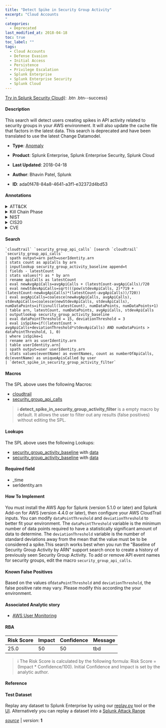 ```yaml
---
title: "Detect Spike in Security Group Activity"
excerpt: "Cloud Accounts
"
categories:
  - Deprecated
last_modified_at: 2018-04-18
toc: true
toc_label: ""
tags:
  - Cloud Accounts
  - Defense Evasion
  - Initial Access
  - Persistence
  - Privilege Escalation
  - Splunk Enterprise
  - Splunk Enterprise Security
  - Splunk Cloud
---
```




[Try in Splunk Security Cloud](https://www.splunk.com/en_us/products/cyber-security.html){: .btn .btn--success}

#### Description

This search will detect users creating spikes in API activity related to security groups in your AWS environment.  It will also update the cache file that factors in the latest data.  This search is deprecated and have been translated to use the latest Change Datamodel.

- **Type**: [Anomaly](https://github.com/splunk/security_content/wiki/Detection-Analytic-Types)
- **Product**: Splunk Enterprise, Splunk Enterprise Security, Splunk Cloud

- **Last Updated**: 2018-04-18
- **Author**: Bhavin Patel, Splunk
- **ID**: ada0f478-84a8-4641-a3f1-e32372d4bd53


#### Annotations

<details>
  <summary>ATT&CK</summary>

<div markdown="1">


| ID             | Technique        |  Tactic             |
| -------------- | ---------------- |-------------------- |
| [T1078.004](https://attack.mitre.org/techniques/T1078/004/) | Cloud Accounts | Defense Evasion, Initial Access, Persistence, Privilege Escalation |

</div>
</details>


<details>
  <summary>Kill Chain Phase</summary>

<div markdown="1">

* Actions on Objectives


</div>
</details>


<details>
  <summary>NIST</summary>

<div markdown="1">

* DE.DP
* DE.CM
* PR.AC



</div>
</details>

<details>
  <summary>CIS20</summary>

<div markdown="1">

* CIS 16



</div>
</details>

<details>
  <summary>CVE</summary>

<div markdown="1">


</div>
</details>

#### Search 

```
`cloudtrail` `security_group_api_calls` [search `cloudtrail` `security_group_api_calls` 
| spath output=arn path=userIdentity.arn 
| stats count as apiCalls by arn 
| inputlookup security_group_activity_baseline append=t 
| fields - latestCount 
| stats values(*) as * by arn 
| rename apiCalls as latestCount 
| eval newAvgApiCalls=avgApiCalls + (latestCount-avgApiCalls)/720 
| eval newStdevApiCalls=sqrt(((pow(stdevApiCalls, 2)*719 + (latestCount-newAvgApiCalls)*(latestCount-avgApiCalls))/720)) 
| eval avgApiCalls=coalesce(newAvgApiCalls, avgApiCalls), stdevApiCalls=coalesce(newStdevApiCalls, stdevApiCalls), numDataPoints=if(isnull(latestCount), numDataPoints, numDataPoints+1) 
| table arn, latestCount, numDataPoints, avgApiCalls, stdevApiCalls 
| outputlookup security_group_activity_baseline 
| eval dataPointThreshold = 15, deviationThreshold = 3 
| eval isSpike=if((latestCount > avgApiCalls+deviationThreshold*stdevApiCalls) AND numDataPoints > dataPointThreshold, 1, 0) 
| where isSpike=1 
| rename arn as userIdentity.arn 
| table userIdentity.arn] 
| spath output=user userIdentity.arn 
| stats values(eventName) as eventNames, count as numberOfApiCalls, dc(eventName) as uniqueApisCalled by user 
| `detect_spike_in_security_group_activity_filter`
```

#### Macros
The SPL above uses the following Macros:
* [cloudtrail](https://github.com/splunk/security_content/blob/develop/macros/cloudtrail.yml)
* [security_group_api_calls](https://github.com/splunk/security_content/blob/develop/macros/security_group_api_calls.yml)

> :information_source:
> **detect_spike_in_security_group_activity_filter** is a empty macro by default. It allows the user to filter out any results (false positives) without editing the SPL.

#### Lookups
The SPL above uses the following Lookups:

* [security_group_activity_baseline](https://github.com/splunk/security_content/blob/develop/lookups/security_group_activity_baseline.yml) with [data](https://github.com/splunk/security_content/tree/develop/lookups/security_group_activity_baseline.csv)
* [security_group_activity_baseline](https://github.com/splunk/security_content/blob/develop/lookups/security_group_activity_baseline.yml) with [data](https://github.com/splunk/security_content/tree/develop/lookups/security_group_activity_baseline.csv)

#### Required field
* _time
* serIdentity.arn


#### How To Implement
You must install the AWS App for Splunk (version 5.1.0 or later) and Splunk Add-on for AWS (version 4.4.0 or later), then configure your AWS CloudTrail inputs. You can modify `dataPointThreshold` and `deviationThreshold` to better fit your environment. The `dataPointThreshold` variable is the minimum number of data points required to have a statistically significant amount of data to determine. The `deviationThreshold` variable is the number of standard deviations away from the mean that the value must be to be considered a spike.This search works best when you run the "Baseline of Security Group Activity by ARN" support search once to create a history of previously seen Security Group Activity. To add or remove API event names for security groups, edit the macro `security_group_api_calls`.

#### Known False Positives
Based on the values of`dataPointThreshold` and `deviationThreshold`, the false positive rate may vary. Please modify this according the your environment.

#### Associated Analytic story
* [AWS User Monitoring](/stories/aws_user_monitoring)




#### RBA

| Risk Score  | Impact      | Confidence   | Message      |
| ----------- | ----------- |--------------|--------------|
| 25.0 | 50 | 50 | tbd |


> :information_source:
> The Risk Score is calculated by the following formula: Risk Score = (Impact * Confidence/100). Initial Confidence and Impact is set by the analytic author. 

#### Reference


#### Test Dataset
Replay any dataset to Splunk Enterprise by using our [replay.py](https://github.com/splunk/attack_data#using-replaypy) tool or the [UI](https://github.com/splunk/attack_data#using-ui).
Alternatively you can replay a dataset into a [Splunk Attack Range](https://github.com/splunk/attack_range#replay-dumps-into-attack-range-splunk-server)



[*source*](https://github.com/splunk/security_content/tree/develop/detections/deprecated/detect_spike_in_security_group_activity.yml) \| *version*: **1**
